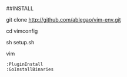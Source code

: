 ##INSTALL 


git clone http://github.com/ablegao/vim-env.git

cd vimconfig 

sh setup.sh

vim 
    
    :PluginInstall 
    :GoInstallBinaries
